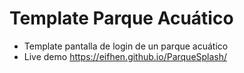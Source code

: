 # Template Parque Acuático

- Template pantalla de login de un parque acuático
- Live demo https://eifhen.github.io/ParqueSplash/
